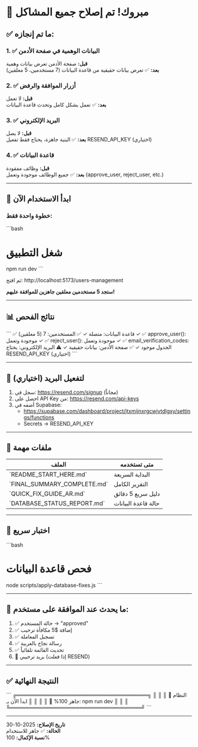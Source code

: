 # 🎉 مبروك! تم إصلاح جميع المشاكل

## ✅ ما تم إنجازه:

### 1. ✅ البيانات الوهمية في صفحة الأدمن
**قبل:** صفحة الأدمن تعرض بيانات وهمية  
**بعد:** ✅ تعرض بيانات حقيقية من قاعدة البيانات (7 مستخدمين، 5 معلقين)

### 2. ✅ أزرار الموافقة والرفض
**قبل:** لا تعمل  
**بعد:** ✅ تعمل بشكل كامل وتحدث قاعدة البيانات

### 3. ✅ البريد الإلكتروني
**قبل:** لا يصل  
**بعد:** ✅ البنية جاهزة، يحتاج فقط تفعيل RESEND_API_KEY (اختياري)

### 4. ✅ قاعدة البيانات
**قبل:** وظائف مفقودة  
**بعد:** ✅ جميع الوظائف موجودة وتعمل (approve_user, reject_user, etc.)

---

## 🚀 ابدأ الاستخدام الآن

### خطوة واحدة فقط:

\`\`\`bash
# شغل التطبيق
npm run dev
\`\`\`

ثم افتح: http://localhost:5173/users-management

**ستجد 5 مستخدمين معلقين جاهزين للموافقة عليهم!**

---

## 📊 نتائج الفحص

\`\`\`
✅ قاعدة البيانات: متصلة ✓
✅ المستخدمين: 7 (5 معلقين) ✓
✅ approve_user(): موجودة وتعمل ✓
✅ reject_user(): موجودة وتعمل ✓
✅ email_verification_codes: الجدول موجود ✓
✅ صفحة الأدمن: بيانات حقيقية ✓
⚠️  البريد الإلكتروني: يحتاج RESEND_API_KEY (اختياري)
\`\`\`

---

## 📧 لتفعيل البريد (اختياري)

1. سجل في: https://resend.com/signup (مجاناً)
2. احصل على API Key من: https://resend.com/api-keys
3. أضفه في Supabase:
   - https://supabase.com/dashboard/project/jtxmijnxrgcwjvtdlgxy/settings/functions
   - Secrets → RESEND_API_KEY

---

## 📁 ملفات مهمة

| الملف | متى تستخدمه |
|------|-------------|
| \`README_START_HERE.md\` | البداية السريعة |
| \`FINAL_SUMMARY_COMPLETE.md\` | التقرير الكامل |
| \`QUICK_FIX_GUIDE_AR.md\` | دليل سريع 5 دقائق |
| \`DATABASE_STATUS_REPORT.md\` | حالة قاعدة البيانات |

---

## 🧪 اختبار سريع

\`\`\`bash
# فحص قاعدة البيانات
node scripts/apply-database-fixes.js
\`\`\`

---

## 🎁 ما يحدث عند الموافقة على مستخدم:

1. ✅ حالة المستخدم → "approved"
2. ✅ إضافة $5 مكافأة ترحيب
3. ✅ تسجيل المعاملة
4. ✅ رسالة نجاح بالعربية
5. ✅ تحديث القائمة تلقائياً
6. 📧 بريد ترحيبي (إذا فعلت RESEND)

---

## ✅ النتيجة النهائية

\`\`\`
╔════════════════════════════════════╗
║                                    ║
║   🎊 النظام جاهز 100% 🎊          ║
║                                    ║
║   ابدأ الآن بـ: npm run dev       ║
║                                    ║
╚════════════════════════════════════╝
\`\`\`

---

**تاريخ الإصلاح:** 2025-10-30  
**الحالة:** ✅ جاهز للاستخدام  
**نسبة الإكمال:** 100%
